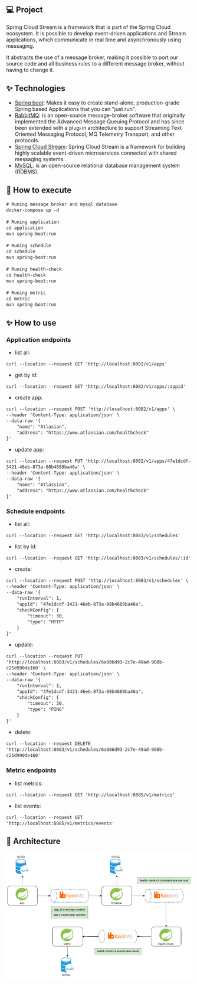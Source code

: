 ## 💻 Project

Spring Cloud Stream is a framework that is part of the Spring Cloud ecosystem. It is possible to develop
event-driven applications and Stream applications, which communicate in real time and asynchronously using messaging.

It abstracts the use of a message broker, making it possible to port our source code and all business rules to a
different message broker, without having to change it.

## ✨ Technologies

- [Spring boot](https://spring.io/projects/spring-boot): Makes it easy to create stand-alone, production-grade Spring
  based Applications that you can "just run".
- [RabbitMQ](https://www.rabbitmq.com): is an open-source message-broker software that originally implemented the
  Advanced Message Queuing Protocol and has since been extended with a plug-in architecture to support Streaming Text
  Oriented Messaging Protocol, MQ Telemetry Transport, and other protocols.
- [Spring Cloud Stream](https://spring.io/projects/spring-cloud-stream): Spring Cloud Stream is a framework for building
  highly scalable event-driven microservices connected with shared messaging systems.
- [MySQL](https://www.mysql.com): is an open-source relational database management system (RDBMS).

## 🚀 How to execute

```shell
# Runing message broker and mysql database
docker-compose up -d

# Runing application
cd application
mvn spring-boot:run

# Runing schedule
cd schedule
mvn spring-boot:run

# Runing health-check
cd health-check
mvn spring-boot:run

# Runing metric
cd metric
mvn spring-boot:run
```

## ✨ How to use

### Application endpoints

- list all:

```shell
curl --location --request GET 'http://localhost:8082/v1/apps'
```

- get by id:

```shell
curl --location --request GET 'http://localhost:8082/v1/apps/:appid'
```

- create app:

```shell
curl --location --request POST 'http://localhost:8082/v1/apps' \
--header 'Content-Type: application/json' \
--data-raw '{
    "name": "Atlasian",
    "address": "https://www.atlassian.com/healthcheck"
}'
```

- update app:

```shell
curl --location --request PUT 'http://localhost:8082/v1/apps/47e1dcdf-3421-46eb-873a-08b4689ba46a' \
--header 'Content-Type: application/json' \
--data-raw '{
    "name": "Atlassian",
    "address": "https://www.atlassian.com/healthcheck"
}'
```

### Schedule endpoints

- list all:

```shell
curl --location --request GET 'http://localhost:8083/v1/schedules'
```

- list by id:

```shell
curl --location --request GET 'http://localhost:8083/v1/schedules/:id'
```

- create:

```shell
curl --location --request POST 'http://localhost:8083/v1/schedules' \
--header 'Content-Type: application/json' \
--data-raw '{
    "runInterval": 1,
    "appId": "47e1dcdf-3421-46eb-873a-08b4689ba46a",
    "checkConfig": {
        "timeout": 30,
        "type": "HTTP"
    }
}'
```

- update:

```shell
curl --location --request PUT 'http://localhost:8083/v1/schedules/6a086d93-2c7e-49ad-908b-c25d990de160' \
--header 'Content-Type: application/json' \
--data-raw '{
    "runInterval": 1,
    "appId": "47e1dcdf-3421-46eb-873a-08b4689ba46a",
    "checkConfig": {
        "timeout": 30,
        "type": "PING"
    }
}'
```

- delete:

```shell
curl --location --request DELETE 'http://localhost:8083/v1/schedules/6a086d93-2c7e-49ad-908b-c25d990de160'
```

### Metric endpoints

- list metrics:

```shell
curl --location --request GET 'http://localhost:8085/v1/metrics'
```

- list events:

```shell
curl --location --request GET 'http://localhost:8085/v1/metrics/events'
```

## 🗼 Architecture

<p align="center">
  <img width="800" src="doc/architecture.png" alt="Arch" />
</p>
